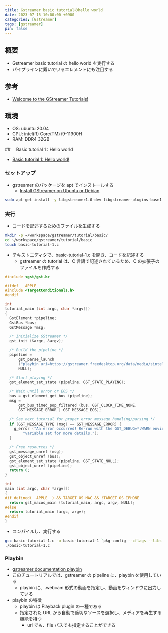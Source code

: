 ```yaml
---
title: Gstreamer basic tutorialのhello world
date: 2023-07-15 10:00:00 +0900
categories: [Gstreamer]
tags: [gstreamer]
pin: false
---
```


## 概要

- Gstreamer basic tutorial の hello world を実行する
- パイプラインに繋いでいるエレメントにも注目する

## 参考

- [Welcome to the GStreamer Tutorials!](https://gstreamer.freedesktop.org/documentation/tutorials/index.html?gi-language=c)

## 環境

- OS: ubuntu 20.04
- CPU: intel(R) Core(TM) i9-11900H
- RAM: DDR4 32GB

##　 Basic tutorial 1 : Hello world

- [Basic tutorial 1: Hello world!](https://gstreamer.freedesktop.org/documentation/tutorials/basic/hello-world.html?gi-language=c#basic-tutorial-1-hello-world)

### セットアップ

- gstreamer のパッケージを apt でインストールする
  - [Install GStreamer on Ubuntu or Debian](https://gstreamer.freedesktop.org/documentation/installing/on-linux.html?gi-language=c#install-gstreamer-on-ubuntu-or-debian)

```bash
sudo apt-get install -y libgstreamer1.0-dev libgstreamer-plugins-base1.0-dev libgstreamer-plugins-bad1.0-dev gstreamer1.0-plugins-base gstreamer1.0-plugins-good gstreamer1.0-plugins-bad gstreamer1.0-plugins-ugly gstreamer1.0-libav gstreamer1.0-tools gstreamer1.0-x gstreamer1.0-alsa gstreamer1.0-gl gstreamer1.0-gtk3 gstreamer1.0-qt5 gstreamer1.0-pulseaudio
```

### 実行

- コードを記述するためのファイルを生成する

```bash
mkdir -p ~/workspace/gstreamer/tutorial/basic/
cd ~/workspace/gstreamer/tutorial/basic
touch basic-tutorial-1.c
```

- テキストエディタで、basic-tutorial-1.c を開き、コードを記述する
  - gstreamer の tutorial は、C 言語で記述されているため、C の拡張子のファイルを作成する

```c
#include <gst/gst.h>

#ifdef __APPLE__
#include <TargetConditionals.h>
#endif

int
tutorial_main (int argc, char *argv[])
{
  GstElement *pipeline;
  GstBus *bus;
  GstMessage *msg;

  /* Initialize GStreamer */
  gst_init (&argc, &argv);

  /* Build the pipeline */
  pipeline =
      gst_parse_launch
      ("playbin uri=https://gstreamer.freedesktop.org/data/media/sintel_trailer-480p.webm",
      NULL);

  /* Start playing */
  gst_element_set_state (pipeline, GST_STATE_PLAYING);

  /* Wait until error or EOS */
  bus = gst_element_get_bus (pipeline);
  msg =
      gst_bus_timed_pop_filtered (bus, GST_CLOCK_TIME_NONE,
      GST_MESSAGE_ERROR | GST_MESSAGE_EOS);

  /* See next tutorial for proper error message handling/parsing */
  if (GST_MESSAGE_TYPE (msg) == GST_MESSAGE_ERROR) {
    g_error ("An error occurred! Re-run with the GST_DEBUG=*:WARN environment "
        "variable set for more details.");
  }

  /* Free resources */
  gst_message_unref (msg);
  gst_object_unref (bus);
  gst_element_set_state (pipeline, GST_STATE_NULL);
  gst_object_unref (pipeline);
  return 0;
}

int
main (int argc, char *argv[])
{
#if defined(__APPLE__) && TARGET_OS_MAC && !TARGET_OS_IPHONE
  return gst_macos_main (tutorial_main, argc, argv, NULL);
#else
  return tutorial_main (argc, argv);
#endif
}

```

- コンパイルし、実行する

```bash
gcc basic-tutorial-1.c -o basic-tutorial-1 `pkg-config --cflags --libs gstreamer-1.0`
./basic-tutorial-1.c
```

### Playbin

- [gstreamer documentation playbin](https://gstreamer.freedesktop.org/documentation/playback/playbin.html?gi-language=c#playbin)
- このチュートリアルでは、gstreamer の pipeline に、playbin を使用している
  - playbin に、.webcam 形式の動画を指定し、動画をウィンドウに出力している
- playbin の特徴
  - playbin は Playback plugin の一種である
  - 指定された URL から自動で適切なソースを選択し、メディアを再生する機能を持つ
    - url でも、file パスでも指定することができる
